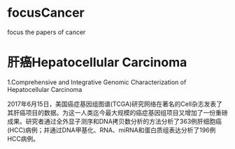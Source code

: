 # focusCancer
focus the papers of cancer

# 肝癌Hepatocellular Carcinoma
1.Comprehensive and Integrative Genomic Characterization of Hepatocellular Carcinoma

2017年6月15日，美国癌症基因组图谱(TCGA)研究网络在著名的Cell杂志发表了其肝癌项目的数据。为这一人类迄今最大规模的癌症基因组项目又增加了一份重磅成果。研究者通过全外显子测序和DNA拷贝数分析的方法分析了363例肝细胞癌(HCC)病例；并通过DNA甲基化、RNA、miRNA和蛋白质组表达分析了196例HCC病例。


